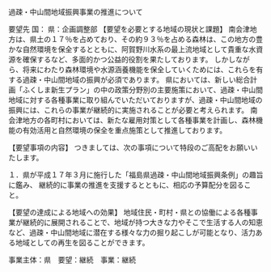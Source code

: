 過疎・中山間地域振興事業の推進について

要望先	国：
	県：企画調整部
【要望を必要とする地域の現状と課題】
南会津地方は、県土の１７％を占めており、その約９３％を占める森林は、この地方の豊かな自然環境を保全するとともに、阿賀野川水系の最上流地域として貴重な水資源を確保するなど、多面的かつ公益的役割を果たしております。
しかしながら、将来にわたり森林環境や水源涵養機能を保全していくためには、これらを有する過疎・中山間地域の振興が必須であります。
県においては、新しい総合計画「ふくしま新生プラン」の中の政策分野別の主要施策において、過疎・中山間地域に対する各種事業に取り組んでいただいておりますが、過疎・中山間地域の振興には、これらの事業が継続的に実施されることが必要と考えられます。
南会津地方の各町村においては、新たな雇用対策として各種事業を計画し、森林機能の有効活用と自然環境の保全を重点施策として推進しております。

【要望事項の内容】
つきましては、次の事項について特段のご高配をお願いいたします。

１．県が平成１７年３月に施行した「福島県過疎・中山間地域振興条例」の趣旨に鑑み、
継続的に事業の推進を支援するとともに、相応の予算配分を図ること。

【要望の達成による地域への効果】
地域住民・町村・県との協働による各種事業が継続的に展開されることで、地域が持つ大きな力やそこで生活する人の知恵など、過疎・中山間地域に潜在する様々な力の掘り起こしが可能となり、活力ある地域としての再生を図ることができます。









事業主体：県　要望：継続　事業：継続